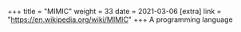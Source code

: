 +++
title = "MIMIC"
weight = 33
date = 2021-03-06
[extra]
link = "https://en.wikipedia.org/wiki/MIMIC"
+++
A programming language

